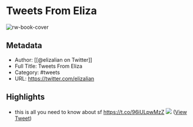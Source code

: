 # Tweets From Eliza

![rw-book-cover](https://pbs.twimg.com/profile_images/1886484322133192705/ny-jVATe.jpg)

## Metadata
- Author: [[@elizalian on Twitter]]
- Full Title: Tweets From Eliza
- Category: #tweets
- URL: https://twitter.com/elizalian

## Highlights
- this is all you need to know about sf https://t.co/96iULpwMzZ
  ![](https://pbs.twimg.com/media/FZwlieRUEAEyxam.jpg) ([View Tweet](https://twitter.com/elizalian/status/1557161116962131969))
